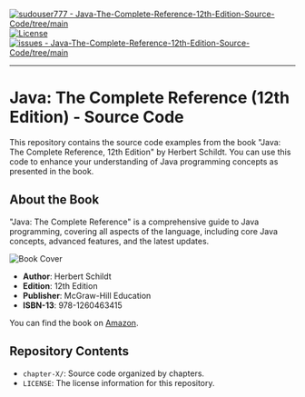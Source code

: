 [![sudouser777 - Java-The-Complete-Reference-12th-Edition-Source-Code/tree/main](https://img.shields.io/static/v1?label=sudouser777&message=Java-The-Complete-Reference-12th-Edition-Source-Code%2Ftree%2Fmain&color=blue&logo=github)](https://github.com/sudouser777/Java-The-Complete-Reference-12th-Edition-Source-Code/tree/main "Go to GitHub repo")
[![License](https://img.shields.io/badge/License-MIT-blue)](./LICENSE)
[![issues - Java-The-Complete-Reference-12th-Edition-Source-Code/tree/main](https://img.shields.io/github/issues/sudouser777/Java-The-Complete-Reference-12th-Edition-Source-Code/tree/main)](https://github.com/sudouser777/Java-The-Complete-Reference-12th-Edition-Source-Code/issues)
<hr>

# Java: The Complete Reference (12th Edition) - Source Code

This repository contains the source code examples from the book "Java: The Complete Reference, 12th Edition" by Herbert Schildt. You can use this code to enhance your understanding of Java programming concepts as presented in the book.

## About the Book

"Java: The Complete Reference" is a comprehensive guide to Java programming, covering all aspects of the language, including core Java concepts, advanced features, and the latest updates.

![Book Cover](https://m.media-amazon.com/images/I/81HIlxUsIZL._SL1500_.jpg)

- **Author**: Herbert Schildt
- **Edition**: 12th Edition
- **Publisher**: McGraw-Hill Education
- **ISBN-13**: 978-1260463415

You can find the book on [Amazon](https://www.amazon.com/Java-Complete-Reference-Twelfth/dp/1260463419).

## Repository Contents

- `chapter-X/`: Source code organized by chapters.
- `LICENSE`: The license information for this repository.

